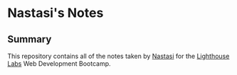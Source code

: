 # Nastasi's Notes

## Summary 

This repository contains all of the notes taken by [Nastasi](https://github.com/nastasidavydov) for the [Lighthouse Labs](https://www.lighthouselabs.ca/) Web Development Bootcamp.